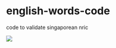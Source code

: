 # english-words-code
code to validate singaporean nric

<p align="left">
  <img src="https://www.oxfordreference.com/view/covers/9780191727665.jpg" />
</p>
